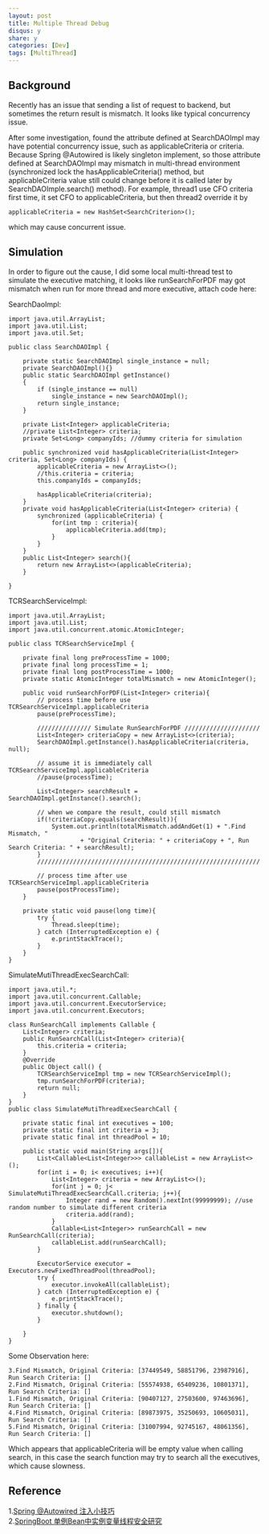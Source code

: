 ```yaml
---
layout: post
title: Multiple Thread Debug
disqus: y
share: y
categories: [Dev]
tags: [MultiThread]
---
```


Background
----------
Recently has an issue that sending a list of request to backend, but sometimes the return result is mismatch. It looks like typical concurrency issue.

After some investigation, found the attribute defined at SearchDAOImpl may have potential concurrency issue, such as applicableCriteria or criteria. Because Spring @Autowired is likely singleton implement, so those attribute defined at SearchDAOImpl may mismatch in multi-thread environment (synchronized lock the hasApplicableCriteria() method, but applicableCriteria value still could change before it is called later by SearchDAOImple.search() method). For example, thread1 use CFO criteria first time, it set CFO to applicableCriteria, but then thread2 override it by
```
applicableCriteria = new HashSet<SearchCriterion>();
```
which may cause concurrent issue.

Simulation
----------
In order to figure out the cause, I did some local multi-thread test to simulate the executive matching, it looks like runSearchForPDF may got mismatch when run for more thread and more executive, attach code here:

SearchDaoImpl:
```
import java.util.ArrayList;
import java.util.List;
import java.util.Set;

public class SearchDAOImpl {

    private static SearchDAOImpl single_instance = null;
    private SearchDAOImpl(){}
    public static SearchDAOImpl getInstance()
    {
        if (single_instance == null)
            single_instance = new SearchDAOImpl();
        return single_instance;
    }

    private List<Integer> applicableCriteria;
    //private List<Integer> criteria;
    private Set<Long> companyIds; //dummy criteria for simulation

    public synchronized void hasApplicableCriteria(List<Integer> criteria, Set<Long> companyIds) {
        applicableCriteria = new ArrayList<>();
        //this.criteria = criteria;
        this.companyIds = companyIds;

        hasApplicableCriteria(criteria);
    }
    private void hasApplicableCriteria(List<Integer> criteria) {
        synchronized (applicableCriteria) {
            for(int tmp : criteria){
                applicableCriteria.add(tmp);
            }
        }
    }
    public List<Integer> search(){
        return new ArrayList<>(applicableCriteria);
    }

}
```
TCRSearchServiceImpl:
```
import java.util.ArrayList;
import java.util.List;
import java.util.concurrent.atomic.AtomicInteger;

public class TCRSearchServiceImpl {

    private final long preProcessTime = 1000;
    private final long processTime = 1;
    private final long postProcessTime = 1000;
    private static AtomicInteger totalMismatch = new AtomicInteger();

    public void runSearchForPDF(List<Integer> criteria){
        // process time before use TCRSearchServiceImpl.applicableCriteria
        pause(preProcessTime);

        /////////////// Simulate RunSearchForPDF /////////////////////
        List<Integer> criteriaCopy = new ArrayList<>(criteria);
        SearchDAOImpl.getInstance().hasApplicableCriteria(criteria, null);

        // assume it is immediately call TCRSearchServiceImpl.applicableCriteria
        //pause(processTime);

        List<Integer> searchResult = SearchDAOImpl.getInstance().search();

        // when we compare the result, could still mismatch
        if(!criteriaCopy.equals(searchResult)){
            System.out.println(totalMismatch.addAndGet(1) + ".Find Mismatch, "
                    + "Original Criteria: " + criteriaCopy + ", Run Search Criteria: " + searchResult);
        }
        //////////////////////////////////////////////////////////////

        // process time after use TCRSearchServiceImpl.applicableCriteria
        pause(postProcessTime);
    }

    private static void pause(long time){
        try {
            Thread.sleep(time);
        } catch (InterruptedException e) {
            e.printStackTrace();
        }
    }
}
```
SimulateMutiThreadExecSearchCall:
```
import java.util.*;
import java.util.concurrent.Callable;
import java.util.concurrent.ExecutorService;
import java.util.concurrent.Executors;

class RunSearchCall implements Callable {
    List<Integer> criteria;
    public RunSearchCall(List<Integer> criteria){
        this.criteria = criteria;
    }
    @Override
    public Object call() {
        TCRSearchServiceImpl tmp = new TCRSearchServiceImpl();
        tmp.runSearchForPDF(criteria);
        return null;
    }
}
public class SimulateMutiThreadExecSearchCall {

    private static final int executives = 100;
    private static final int criteria = 3;
    private static final int threadPool = 10;

    public static void main(String args[]){
        List<Callable<List<Integer>>> callableList = new ArrayList<>();
        for(int i = 0; i< executives; i++){
            List<Integer> criteria = new ArrayList<>();
            for(int j = 0; j< SimulateMutiThreadExecSearchCall.criteria; j++){
                Integer rand = new Random().nextInt(99999999); //use random number to simulate different criteria
                criteria.add(rand);
            }
            Callable<List<Integer>> runSearchCall = new RunSearchCall(criteria);
            callableList.add(runSearchCall);
        }

        ExecutorService executor = Executors.newFixedThreadPool(threadPool);
        try {
            executor.invokeAll(callableList);
        } catch (InterruptedException e) {
            e.printStackTrace();
        } finally {
            executor.shutdown();
        }

    }
}
```

Some Observation here:
```
3.Find Mismatch, Original Criteria: [37449549, 58851796, 23987916], Run Search Criteria: []
2.Find Mismatch, Original Criteria: [55574938, 65409236, 10801371], Run Search Criteria: []
1.Find Mismatch, Original Criteria: [90407127, 27503600, 97463696], Run Search Criteria: []
4.Find Mismatch, Original Criteria: [89873975, 35250693, 10605031], Run Search Criteria: []
5.Find Mismatch, Original Criteria: [31007994, 92745167, 48061356], Run Search Criteria: []
```
Which appears that applicableCriteria will be empty value when calling search, in this case the search function may try to search all the executives, which cause slowness.


Reference
----------
1.[Spring @Autowired 注入小技巧](https://juejin.im/post/5b557331e51d45191c7e64d2)    
2.[SpringBoot 单例Bean中实例变量线程安全研究](https://blog.csdn.net/lililuni/article/details/92376523)    

